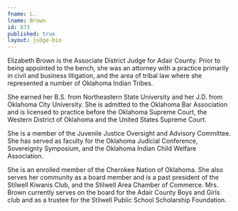 ```yaml
---
fname: L.
lname: Brown
id: 873
published: true
layout: judge-bio
---
```

Elizabeth Brown is the Associate District Judge for Adair County. Prior
to being appointed to the bench, she was an attorney with a practice
primarily in civil and business litigation, and the area of tribal law
where she represented a number of Oklahoma Indian Tribes.

She earned her B.S. from Northeastern State University and her J.D. from
Oklahoma City University. She is admitted to the Oklahoma Bar
Association and is licensed to practice before the Oklahoma Supreme
Court, the Western District of Oklahoma and the United States Supreme
Court.

She is a member of the Juvenile Justice Oversight and Advisory
Committee. She has served as faculty for the Oklahoma Judicial
Conference, Sovereignty Symposium, and the Oklahoma Indian Child Welfare
Association.

She is an enrolled member of the Cherokee Nation of Oklahoma. She also
serves her community as a board member and is a past president of the
Stilwell Kiwanis Club, and the Stilwell Area Chamber of Commerce. Mrs.
Brown currently serves on the board for the Adair County Boys and Girls
club and as a trustee for the Stilwell Public School Scholarship
Foundation.
